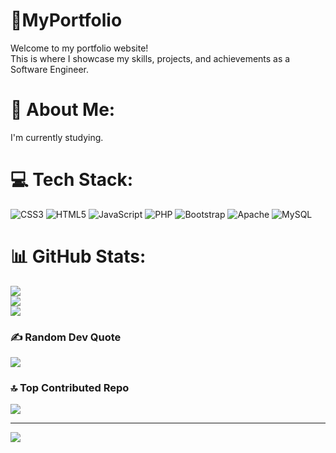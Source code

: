 # 🥇MyPortfolio
Welcome to my portfolio website!<br> This is where I showcase my skills, projects, and achievements as a Software Engineer. <br>

# 💫 About Me:
I'm currently studying.


# 💻 Tech Stack:
![CSS3](https://img.shields.io/badge/css-%231572B6.svg?style=for-the-badge&logo=css3&logoColor=white) ![HTML5](https://img.shields.io/badge/html-%23E34F26.svg?style=for-the-badge&logo=html5&logoColor=white) ![JavaScript](https://img.shields.io/badge/javascript-%23323330.svg?style=for-the-badge&logo=javascript&logoColor=%23F7DF1E) ![PHP](https://img.shields.io/badge/php-%23777BB4.svg?style=for-the-badge&logo=php&logoColor=white) ![Bootstrap](https://img.shields.io/badge/bootstrap-%238511FA.svg?style=for-the-badge&logo=bootstrap&logoColor=white) ![Apache](https://img.shields.io/badge/apache-%23D42029.svg?style=for-the-badge&logo=apache&logoColor=white) ![MySQL](https://img.shields.io/badge/mysql-4479A1.svg?style=for-the-badge&logo=mysql&logoColor=white)
# 📊 GitHub Stats:
![](https://github-readme-stats.vercel.app/api?username=Ramkrishna-Pradhan&theme=dark&hide_border=false&include_all_commits=false&count_private=false)<br/>
![](https://nirzak-streak-stats.vercel.app/?user=Ramkrishna-Pradhan&theme=dark&hide_border=false)<br/>
![](https://github-readme-stats.vercel.app/api/top-langs/?username=Ramkrishna-Pradhan&theme=dark&hide_border=false&include_all_commits=false&count_private=false&layout=compact)

### ✍️ Random Dev Quote
![](https://quotes-github-readme.vercel.app/api?type=horizontal&theme=radical)

### 🔝 Top Contributed Repo
![](https://github-contributor-stats.vercel.app/api?username=Ramkrishna-Pradhan&limit=5&theme=dark&combine_all_yearly_contributions=true)

---
[![](https://visitcount.itsvg.in/api?id=Ramkrishna-Pradhan&icon=0&color=0)](https://visitcount.itsvg.in)

<!-- Proudly created with GPRM ( https://gprm.itsvg.in ) -->
